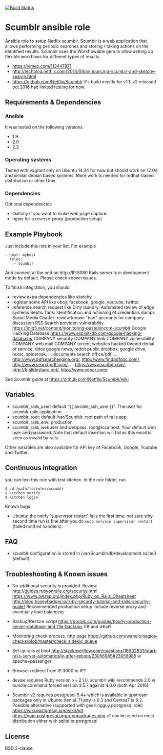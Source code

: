[![Build Status](https://travis-ci.org/juju4/ansible-scumblr.svg?branch=master)](https://travis-ci.org/juju4/ansible-scumblr)
# Scumblr ansible role

Ansible role to setup Netflix scumblr.
Scumblr is a web application that allows performing periodic searches and storing / taking actions on the identified results. Scumblr uses the Workflowable gem to allow setting up flexible workflows for different types of results.
* https://vimeo.com/113447971
* http://techblog.netflix.com/2014/08/announcing-scumblr-and-sketchy-search.html
* https://github.com/Netflix/Scumblr
It's build mostly for v1.1. v2 released oct 2016 had limited testing for now.

## Requirements & Dependencies

### Ansible
It was tested on the following versions:
 * 1.9
 * 2.0
 * 2.2

### Operating systems

Tested with vagrant only on Ubuntu 14.04 for now but should work on 12.04 and similar debian based systems.
More work is needed for redhat-based distribution or other Unix.

### Dependencies

Optional dependencies
- sketchy if you want to make web page capture
- nginx for a reverse-proxy (production setup)

## Example Playbook

Just include this role in your list.
For example

```
- host: myhost
  roles:
    - scumblr
```

And connect at the end on http://IP:8080
Rails server is in development mode by default. Please check known issues.

To finish integration, you should
 - review extra dependencies like sketchy
 - register some API like ebay, facebook, google, youtube, twitter.
 - reference search request like
Dirty laundry: Automated review of edge systems
Septic Tank: Identification and actioning of credentials dumps
Social Media Chatter: review known "bad" accounts for company discussion
RSS Search provider: vulnerability
https://mig5.net/content/monitoring-pastebincom-scumblr
Google Hacking Database https://www.exploit-db.com/google-hacking-database/
COMPANY security
COMPANY leak
COMPANY vulnerability
COMPANY web mail
COMPANY torrent
websites hacked 0wned
denial of service, ddos
google news, reddit
public dropbox, google drive, hubic, spideroak, ...
documents search office/pdf, ...    http://www.pdfsearchengine.org/, http://www.findpdfdoc.com/, http://www.searchpdf.com/, ...
https://www.scribd.com/, http://fr.slideshare.net/, http://www.edocr.com/

See Scumblr guide at https://github.com/Netflix/Scumblr/wiki

## Variables

* scumblr_rails_user: default "{{ ansible_ssh_user }}". The user for scumblr rails application.
* scumblr_root: default /var/Scumblr. root path of rails app
* scumblr_rails_env: production
* scumblr_rails_webuser and webpass: root@localhost. Your default web user and password. Note that default insertion will fail as this email is seen as invalid by rails.

Other variables are also available for API key of Facebook, Google, Youtube and Twitter.

## Continuous integration

you can test this role with test kitchen.
In the role folder, run
```
$ cd /path/to/roles/scumblr
$ kitchen verify
$ kitchen login
```

Known bugs
* Ubuntu: the notify 'supervisor restart' fails the first time. not sure
  why. second time run is fine after you do ```sudo service supervisor restart```
  (failed notified handlers).

## FAQ

* scumblr configuration is stored in /var/Scumblr/db/development.sqlite3 (default)

## Troubleshooting & Known issues

* No additional security is provided. Review
http://guides.rubyonrails.org/security.html
https://www.owasp.org/index.php/Ruby_on_Rails_Cheatsheet
http://blog.honeybadger.io/ruby-security-tutorial-and-rails-security-guide/
Recommended production setup include reverse proxy and eventually load balancing

* Backup/Restore script
https://gorails.com/guides/hourly-production-server-database-and-file-backups
DB and what?


* Monitoring
check process, http page
https://github.com/wanelo/nagios-checks/blob/master/check_sidekiq_queue


* Set up rails at boot
http://stackoverflow.com/questions/16932833/start-rails-server-automatically-after-reboot/23056985#23056985
w apache+passenger

* Browser redirect from IP:3000 to IP?

* devise requires Ruby version >= 2.1.0.
scumblr wiki recommends 2.0 w bundle command
forced version 3.5.7 against 4.0.0 (both Apr 2016)

* Scumblr v2 requires postgresql 9.4+ which is available in upstream packages only in Ubuntu Xenial.
Trusty is 9.3 and Centos7 is 9.2.
Possible alternative (supported with geerlingguy.postgresql role)
https://wiki.postgresql.org/wiki/Apt
https://yum.postgresql.org/repopackages.php
v1 can be used on most distribution either with sqlite or postgresql

## License

BSD 2-clause

